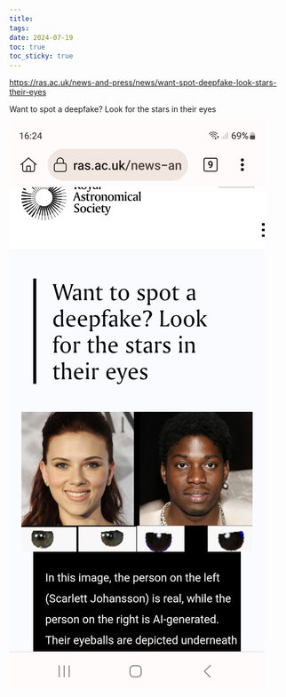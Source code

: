 ```yaml
---
title: 
tags: 
date: 2024-07-19
toc: true
toc_sticky: true
---
```

https://ras.ac.uk/news-and-press/news/want-spot-deepfake-look-stars-their-eyes

Want to spot a deepfake? Look for the stars in their eyes

![](../_asset/Screenshot_20240719_162449_Kiwi%20Browser.jpg)
# 